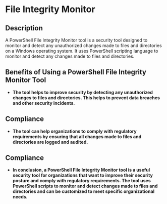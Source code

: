 <h1>File Integrity Monitor</h1>


<h2>Description</h2>
A PowerShell File Integrity Monitor tool is a security tool designed to monitor and detect any unauthorized changes made to files and directories on a Windows operating system. It uses PowerShell scripting language to monitor and detect any changes made to files and directories. 
<br />


<h2>Benefits of Using a PowerShell File Integrity Monitor Tool</h2>

- <b>The tool helps to improve security by detecting any unauthorized changes to files and directories. This helps to prevent data breaches and other security incidents.</b> 


<h2>Compliance</h2>

- <b>The tool can help organizations to comply with regulatory requirements by ensuring that all changes made to files and directories are logged and audited.</b>


<h2>Compliance</h2>

- <b>In conclusion, a PowerShell File Integrity Monitor tool is a useful security tool for organizations that want to improve their security posture and comply with regulatory requirements. The tool uses PowerShell scripts to monitor and detect changes made to files and directories and can be customized to meet specific organizational needs.
</b>

